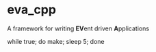 eva_cpp
=======

A framework for writing **EV**ent driven **A**pplications 

while true; do make; sleep 5; done
